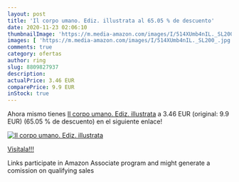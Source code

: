 ```yaml
---
layout: post
title: 'Il corpo umano. Ediz. illustrata al 65.05 % de descuento'
date: 2020-11-23 02:06:10
thumbnailImage: 'https://m.media-amazon.com/images/I/514XUmb4nIL._SL200_.jpg'
images: [ 'https://m.media-amazon.com/images/I/514XUmb4nIL._SL200_.jpg' ]
comments: true
category: ofertas
author: ring
slug: 8809827937
description:
actualPrice: 3.46 EUR
comparePrice: 9.9 EUR
inStock: true
---
```


Ahora mismo tienes [Il corpo umano. Ediz. illustrata](https://www.amazon.it/dp/8809827937/?tag=tolees00-21) a 3.46 EUR (original: 9.9 EUR) (65.05 %  de descuento) en el siguiente enlace!

[![Il corpo umano. Ediz. illustrata](https://m.media-amazon.com/images/I/514XUmb4nIL._SL200_.jpg)](https://www.amazon.it/dp/8809827937/?tag=tolees00-21)

[Visítala!!!](https://www.amazon.it/dp/8809827937/?tag=tolees00-21)

Links participate in Amazon Associate program and might generate a comission on qualifying sales
